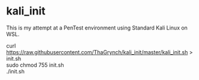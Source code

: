 # kali_init
 This is my attempt at a PenTest environment using Standard Kali Linux on WSL.

curl https://raw.githubusercontent.com/ThaGrynch/kali_init/master/kali_init.sh > init.sh\
sudo chmod 755 init.sh\
./init.sh
